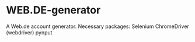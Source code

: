 # WEB.DE-generator
A Web.de account generator.
Necessary packages: Selenium ChromeDriver (webdriver)
                    pynput

